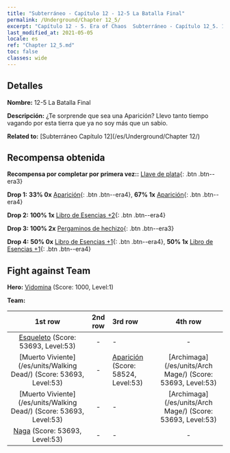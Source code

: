 ```yaml
---
title: "Subterráneo - Capítulo 12 - 12-5 La Batalla Final"
permalink: /Underground/Chapter 12_5/
excerpt: "Capítulo 12 - 5. Era of Chaos  Subterráneo - Capítulo 12_5. 12-5 La Batalla Final"
last_modified_at: 2021-05-05
locale: es
ref: "Chapter 12_5.md"
toc: false
classes: wide
---
```


## Detalles

 **Nombre:** 12-5 La Batalla Final

 **Descripción:** ¿Te sorprende que sea una Aparición? Llevo tanto tiempo vagando por esta tierra que ya no soy más que un sabio.

 **Related to:** [Subterráneo Capítulo 12](/es/Underground/Chapter 12/)

## Recompensa obtenida

 **Recompensa por completar por primera vez::** [Llave de plata](/ItemsES/con_693/){: .btn .btn--era3}

 **Drop 1:** **33% 0x** [Aparición](/ItemsES/unt_210/){: .btn .btn--era4}, **67% 1x** [Aparición](/ItemsES/unt_210/){: .btn .btn--era4}

 **Drop 2:** **100% 1x** [Libro de Esencias +2](/ItemsES/mat_53/){: .btn .btn--era4}

 **Drop 3:** **100% 2x** [Pergaminos de hechizo](/ItemsES/con_694/){: .btn .btn--era3}

 **Drop 4:** **50% 0x** [Libro de Esencias +1](/ItemsES/mat_46/){: .btn .btn--era4}, **50% 1x** [Libro de Esencias +1](/ItemsES/mat_46/){: .btn .btn--era4}


## Fight against Team
 **Hero:** [Vidomina](/es/heroes/Vidomina/) (Score: 1000, Level:1)

 **Team:**


  | 1st row | 2nd row | 3rd row | 4th row |
  |:----:|:----:|:----|:----:|
  | [Esqueleto](/es/units/Skeleton/) (Score: 53693, Level:53)  | - | - | - |
  | [Muerto Viviente](/es/units/Walking Dead/) (Score: 53693, Level:53)  | - | [Aparición](/es/units/Wight/) (Score: 58524, Level:53)  | [Archimaga](/es/units/Arch Mage/) (Score: 53693, Level:53)  |
  | [Muerto Viviente](/es/units/Walking Dead/) (Score: 53693, Level:53)  | - | - | [Archimaga](/es/units/Arch Mage/) (Score: 53693, Level:53)  |
  | [Naga](/es/units/Naga/) (Score: 53693, Level:53)  | - | - | - |


